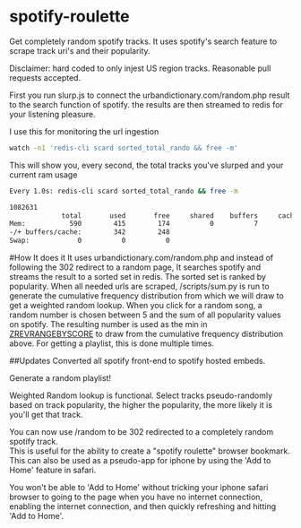 spotify-roulette
================

Get completely random spotify tracks.
It uses spotify's search feature to scrape track uri's and their popularity.

Disclaimer: hard coded to only injest US region tracks.  Reasonable pull requests accepted.



First you run slurp.js to connect the urbandictionary.com/random.php result to the search function of spotify.
the results are then streamed to redis for your listening pleasure.


I use this for monitoring the url ingestion
```bash
watch -n1 'redis-cli scard sorted_total_rando && free -m'
```

This will show you, every second, the total tracks you've slurped and your current ram usage
```bash
Every 1.0s: redis-cli scard sorted_total_rando && free -m                                                                                                                                                                                          Thu Jul 25 02:16:22 2013

1082631
             total       used       free     shared    buffers     cached
Mem:           590        415        174          0          7         65
-/+ buffers/cache:        342        248
Swap:            0          0          0


```

#How It does it
It uses urbandictionary.com/random.php and instead of following the 302 redirect to a random page, It searches spotify and streams the result to a sorted set in redis.  The sorted set is ranked by popularity.  When all needed urls are scraped, /scripts/sum.py is run to generate the cumulative frequency distribution from which we will draw to get a weighted random lookup.
When you click for a random song, a random number is chosen between 5 and the sum of all popularity values on spotify.  The resulting number is used as the min in [ZREVRANGEBYSCORE](http://redis.io/commands/zrevrangebyscore) to draw from the cumulative frequency distribution above.
For getting a playlist, this is done multiple times.

##Updates
Converted all spotify front-end to spotify hosted embeds.

Generate a random playlist!

Weighted Random lookup is functional.  Select tracks pseudo-randomly based on track popularity, the higher the popularity, the more likely it is you'll get that track.

You can now use /random  to be 302 redirected to a completely random spotify track.   
This is useful for the ability to create a "spotify roulette" browser bookmark.  This can also be used as a pseudo-app for iphone by using the 'Add to Home' feature in safari.

You won't be able to 'Add to Home' without tricking your iphone safari browser to going to the page when you have no internet connection,  enabling the internet connection, and then quickly refreshing and hitting 'Add to Home'.
